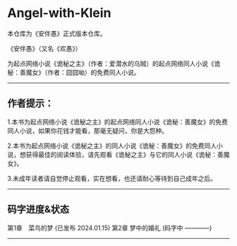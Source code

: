 # Angel-with-Klein
本仓库为《安伴愚》正式版本仓库。

《安伴愚》（又名《欢愚》）

为起点网络小说《诡秘之主》（作者：爱潜水的乌贼）的起点网络同人小说《诡秘：善魔女》（作者：囧囧呦）的免费同人小说。


---
## 作者提示：

1.本书为起点网络小说《诡秘之主》的起点网络同人小说《诡秘：善魔女》的免费同人小说，如果你花钱才能看，那毫无疑问，你是大怨种。

2.本书为起点网络小说《诡秘之主》的同人小说《诡秘：善魔女》的免费同人小说，想获得最佳的阅读体验，请先观看《诡秘之主》与它的同人小说《诡秘：善魔女》。

3.未成年读者请自觉停止观看，实在想看，也还请耐心等待到自己成年之后。


---
## 码字进度&状态

第1章　菜鸟的梦                         (已发布 2024.01.15)
第2章  梦中的婚礼                       (码字中 ————)


---
